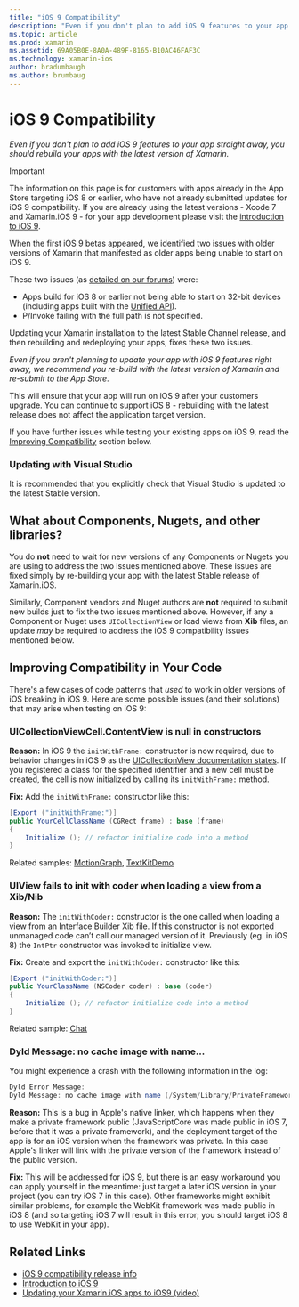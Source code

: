 ```yaml
---
title: "iOS 9 Compatibility"
description: "Even if you don't plan to add iOS 9 features to your app straight away, you should rebuild your apps with the latest version of Xamarin."
ms.topic: article
ms.prod: xamarin
ms.assetid: 69A05B0E-8A0A-489F-8165-B10AC46FAF3C
ms.technology: xamarin-ios
author: bradumbaugh
ms.author: brumbaug
---
```


# iOS 9 Compatibility

_Even if you don't plan to add iOS 9 features to your app straight away, you should rebuild your apps with the latest version of Xamarin._

> [!IMPORTANT]
> The information on this page is for customers with apps already in the App
> Store targeting iOS 8 or earlier, who have not already submitted updates
> for iOS 9 compatibility. If you are already using the latest versions -
> Xcode 7 and Xamarin.iOS 9 - for your app development please visit the
> [introduction to iOS 9](~/ios/platform/introduction-to-ios9/index.md).

When the first iOS 9 betas appeared, we identified two issues with older versions of
Xamarin that manifested as older apps being unable to start on iOS 9.

These two issues (as [detailed on our forums](http://forums.xamarin.com/discussion/comment/131529/#Comment_131529)) were:

- Apps build for iOS 8 or earlier not being able to start on 32-bit devices (including apps built with the [Unified API](~/cross-platform/macios/unified/index.md)).
- P/Invoke failing with the full path is not specified.

Updating your Xamarin installation to the latest Stable Channel release,
and then rebuilding and redeploying your apps, fixes these two issues.

_Even if you aren't planning to update your app with iOS 9 features right away, we recommend
you re-build with the latest version of Xamarin and re-submit to the App Store_.



This will ensure that your app will run on iOS 9 after your customers upgrade.
You can continue to support iOS 8 - rebuilding with the latest release does
not affect the application target version.

If you have further issues while testing your existing apps on iOS 9,
read the [Improving Compatibility](#compat) section below.


### Updating with Visual Studio

It is recommended that you explicitly check that Visual Studio is updated to the latest Stable version.

## What about Components, Nugets, and other libraries?

You do **not** need to wait for new versions of any Components or
Nugets you are using to address the two issues mentioned above.
These issues are fixed simply by re-building your app with the
latest Stable release of Xamarin.iOS.

Similarly, Component vendors and Nuget authors are **not** required to submit
new builds just to fix the two issues mentioned above. However, if any a
Component or Nuget uses `UICollectionView` or load views from **Xib** files, an update
*may* be required to address the iOS 9 compatibility issues mentioned below.


<a name="compat" />

## Improving Compatibility in Your Code

There's a few cases of code patterns that *used* to work in older versions of iOS breaking in iOS 9. Here are some possible issues (and their solutions) that may arise when testing on iOS 9:

### UICollectionViewCell.ContentView is null in constructors

**Reason:** In iOS 9 the `initWithFrame:` constructor is now required, due to behavior changes in iOS 9 as the [UICollectionView documentation states](https://developer.apple.com/library/ios/documentation/UIKit/Reference/UICollectionView_class/#//apple_ref/occ/instm/UICollectionView/dequeueReusableCellWithReuseIdentifier:forIndexPath). If you registered a class for the specified identifier and a new cell must be created, the cell is now initialized by calling its `initWithFrame:` method.

**Fix:** Add the `initWithFrame:` constructor like this:

```csharp
[Export ("initWithFrame:")]
public YourCellClassName (CGRect frame) : base (frame)
{
    Initialize (); // refactor initialize code into a method
}
```

Related samples: [MotionGraph](https://github.com/xamarin/monotouch-samples/commit/3c1b7a4170c001e7290db9babb2b7a6dddeb8bcb), [TextKitDemo](https://github.com/xamarin/monotouch-samples/commit/23ea01b37326963b5ebf68bbcc1edd51c66a28d6)



### UIView fails to init with coder when loading a view from a Xib/Nib

**Reason:** The `initWithCoder:` constructor is the one called when loading a view from an Interface Builder Xib file. If this constructor is not exported unmanaged code can’t call our managed version of it. Previously (eg. in iOS 8) the `IntPtr` constructor was invoked to initialize view.

**Fix:** Create and export the `initWithCoder:` constructor like this:

```csharp
[Export ("initWithCoder:")]
public YourClassName (NSCoder coder) : base (coder)
{
    Initialize (); // refactor initialize code into a method
}
```

Related sample: [Chat](https://github.com/xamarin/monotouch-samples/commit/7b81138d52e5f3f1aa3769fcb08f46122e9b6a88)


### Dyld Message: no cache image with name...

You might experience a crash with the following information in the log:

```csharp
Dyld Error Message:
Dyld Message: no cache image with name (/System/Library/PrivateFrameworks/JavaScriptCore.framework/JavaScriptCore)
```

**Reason:** This is a bug in Apple's native linker, which happens when they make a private framework public
(JavaScriptCore was made public in iOS 7, before that it was a private framework), and the deployment target
of the app is for an iOS version when the framework was private. In this case Apple's linker will link with the
private version of the framework instead of the public version.

**Fix:** This will be addressed for iOS 9, but there is an easy workaround you can apply yourself in the meantime:
just target a later iOS version in your project (you can try iOS 7 in this case). Other frameworks might exhibit
similar problems, for example the WebKit framework was made public in iOS 8 (and so targeting iOS 7 will result in
this error; you should target iOS 8 to use WebKit in your app).



## Related Links

- [iOS 9 compatibility release info](https://releases.xamarin.com/ios-hotfix-for-ios-9-preview-xcode-6/)
- [Introduction to iOS 9](~/ios/platform/introduction-to-ios9/index.md)
- [Updating your Xamarin.iOS apps to iOS9 (video)](https://university.xamarin.com/lightninglectures/Updating-your-XamariniOS-apps-to-iOS9)
